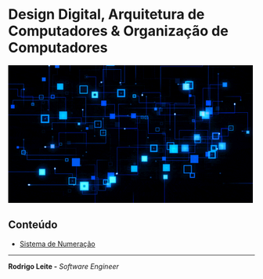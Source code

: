 # Design Digital, Arquitetura de Computadores & Organização de Computadores

![logo](res/logo.gif)

## Conteúdo

 - [Sistema de Numeração](modules/numbering-system.md)

---

**Rodrigo Leite -** *Software Engineer*
